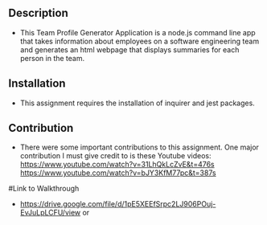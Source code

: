 ## Description
* This Team Profile Generator Application is a node.js command line app that takes information about employees on a software engineering team and generates an html webpage that displays summaries for each person in the team.

## Installation
* This assignment requires the installation of inquirer and jest packages.

## Contribution
* There were some important contributions to this assignment. One major contribution I must give credit to is these Youtube videos:
https://www.youtube.com/watch?v=31LhQkLcZvE&t=476s
https://www.youtube.com/watch?v=bJY3KfM77pc&t=387s

#Link to Walkthrough
* https://drive.google.com/file/d/1pE5XEEfSrpc2LJ906POuj-EvJuLpLCFU/view or 